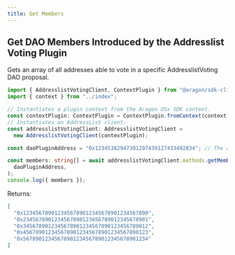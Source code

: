 ```yaml
---
title: Get Members
---
```


## Get DAO Members Introduced by the Addresslist Voting Plugin

Gets an array of all addresses able to vote in a specific AddresslistVoting DAO proposal.

```ts
import { AddresslistVotingClient, ContextPlugin } from "@aragon/sdk-client";
import { context } from "../index";

// Instantiates a plugin context from the Aragon OSx SDK context.
const contextPlugin: ContextPlugin = ContextPlugin.fromContext(context);
// Instantiates an AddressList client.
const addresslistVotingClient: AddresslistVotingClient =
  new AddresslistVotingClient(contextPlugin);

const daoPluginAddress = "0x12345382947301297439127433492834"; // The address of the plugin that DAO has installed. You can find this by calling `getDao(daoAddress)` and getting the DAO details .

const members: string[] = await addresslistVotingClient.methods.getMembers(
  daoPluginAddress,
);
console.log({ members });
```


Returns:

```json
[
  "0x1234567890123456789012345678901234567890",
  "0x2345678901234567890123456789012345678901",
  "0x3456789012345678901234567890123456789012",
  "0x4567890123456789012345678901234567890123",
  "0x5678901234567890123456789012345678901234"
]
```